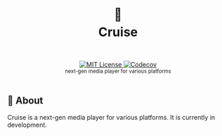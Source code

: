 <h1 align="center">
  <br />
  🚢
  <br />
  Cruise
  <sup>
    <br />
    <br />
  </sup>    
</h1>

<div align="center">
    <a href="https://github.com/async3619/cruise/blob/main/LICENSE">
        <img src="https://img.shields.io/github/license/async3619/cruise.svg?style=flat-square" alt="MIT License" />
    </a>
    <a href="https://codecov.io/gh/async3619/cruise"> 
        <img alt="Codecov" src="https://img.shields.io/codecov/c/github/async3619/cruise?style=flat-square">
    </a>
    <br />
    <sup>next-gen media player for various platforms</sup>
    <br />
    <br />
</div>

## 📖 About

Cruise is a next-gen media player for various platforms. It is currently in development.
